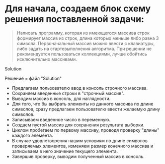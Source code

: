 # Для начала, создаем блок схему решения поставленной задачи:
>Написать программу, которая из имеющегося массива строк формирует массив из строк, длина которых меньше либо равна 3 символа. Первоначальный массив можно ввести с клавиатуры, либо задать на стартевыполнения алгоритма. При решении не рекомендуется пользоваться коллекциями, лучше обойтись исключительно массивами.

Solution

Решение  = файл "Solution"
* Предлагаем пользователю ввод в консоль строчного массива.
* Сохраняем введенные строки в "строчный массив".
* Выводим массив в консоль, для наглядности.
* Для того, что бы выбрать элементы из данного массива по длине символов, сразу предлагаем пользователю ввести желаемую длину символов.
* Записываем введенное число в переменную.
* Создаем пустой массив для сохранения результата выборки.
* Циклом пробегаем по первому массиву, проводя проверку "длины" каждого элемента.
* В случае удовлетворения нашим условиям по длине символов проверяемых элементов, изменяем размер конечного массива и записываем в него значение текущего элемента.
* Завершив проверку, выводим полученный массив в консоль.